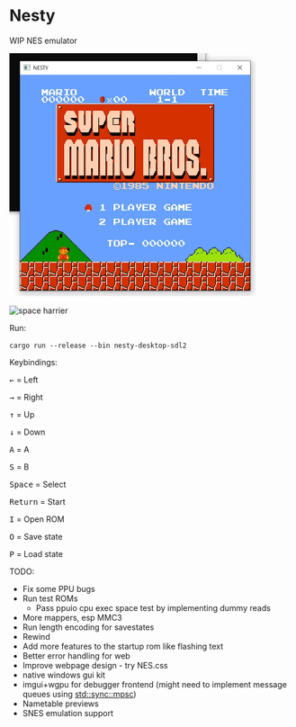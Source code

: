 # Nesty

WIP NES emulator

![mario](media/mario.gif)

![space harrier](media/space-harrier.gif)

Run:
```
cargo run --release --bin nesty-desktop-sdl2
```

Keybindings:

<kbd>←</kbd> = Left

<kbd>→</kbd> = Right

<kbd>↑</kbd> = Up

<kbd>↓</kbd> = Down

<kbd>A</kbd> = A

<kbd>S</kbd> = B

<kbd>Space</kbd> = Select

<kbd>Return</kbd> = Start

<kbd>I</kbd> = Open ROM

<kbd>O</kbd> = Save state

<kbd>P</kbd> = Load state

TODO:

- Fix some PPU bugs
- Run test ROMs
  * Pass ppuio cpu exec space test by implementing dummy reads
- More mappers, esp MMC3
- Run length encoding for savestates
- Rewind
- Add more features to the startup rom like flashing text
- Better error handling for web
- Improve webpage design - try NES.css
- native windows gui kit
- imgui+wgpu for debugger frontend (might need to implement message queues using [std::sync::mpsc](https://doc.rust-lang.org/std/sync/mpsc/))
- Nametable previews
- SNES emulation support
